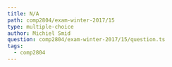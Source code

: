 ```yaml
---
title: N/A
path: comp2804/exam-winter-2017/15
type: multiple-choice
author: Michiel Smid
question: comp2804/exam-winter-2017/15/question.ts
tags:
  - comp2804
---
```

